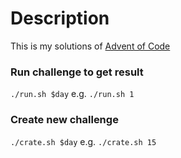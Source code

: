 # Description
This is my solutions of [Advent of Code](https://adventofcode.com/)

### Run challenge to get result
`./run.sh $day` e.g. `./run.sh 1`

### Create new challenge
`./crate.sh $day` e.g. `./crate.sh 15`
